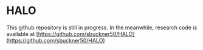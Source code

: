 # HALO

This github repository is still in progress. In the meanwhile, research code is available at [https://github.com/sbuckner50/HALO](https://github.com/sbuckner50/HALO)
